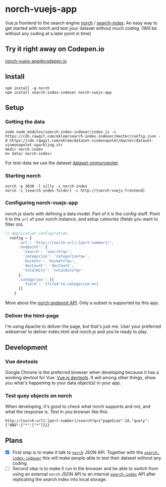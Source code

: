# norch-vuejs-app
Vue.js frontend to the search engine [norch](https://github.com/fergiemcdowall/norch) / [search-index](https://github.com/fergiemcdowall/search-index). An easy way to get started with norch and test your dataset without much coding. (Will be without any coding at a later point in time)

## Try it right away on Codepen.io
[norch-vuejs-app@codepen.io](http://codepen.io/eklem/pen/YNyrMo)

## Install

```console
npm install -g norch
npm install search-index-indexer norch-vuejs-app
```

## Setup

### Getting the data
```console
node node_modules/search-index-indexer/index.js -c https://cdn.rawgit.com/eklem/search-index-indexer/master/config.json -d https://cdn.rawgit.com/eklem/dataset-vinmonopolet/master/dataset-vinmonopolet-sparkling.str
mkdir norch-index
mv data/ norch-index/
```

For test-data we use the dataset [dataset-vinmonopolet](https://github.com/eklem/dataset-vinmonopolet).

### Starting norch
```console
norch -p 3030 -l silly -i norch-index
norch -i [search-index-folder] -c http://[norch-vuejs-frontend]
```

### Configuring norch-vuejs-app
norch.js starts with defining a data model. Part of it is the config-stuff. Point it to the `url` of your norch instance, and setup cateories (fields you want to filter on).
```javascript
// Application configuration
  config = {
      'url': 'http://[norch-url]:[port-number]/',
      'endpoint': {
        'search': 'search?q=',
        'categorize': 'categorize?q=',
        'buckets': 'buckets?q=',
        'docCount': 'docCount',
        'totalHits': 'totalHits?q='
      },
      'categories': [{
        'field': '[filed-to-categorize-on]'
      }]
    }
```
More about the [norch endpoint API](https://github.com/fergiemcdowall/norch#api). Only a subset is supported by this app.

### Deliver the html-page
I'm using Apache to deliver the page, but that's just me. User your preferred webserver to deliver index.html and norch.js and you're ready to play.

## Development

### Vue devtools
Google Chrome is the preferred browser when developing because it has a working devtool for Vue: [Vue.js devtools](https://chrome.google.com/webstore/detail/vuejs-devtools/nhdogjmejiglipccpnnnanhbledajbpd). It will among other things, show you what's happening to your data object(s) in your app.

### Test quey objects on norch
When developing, it's good to check what norch supports and not, and what the response is. Test in you browser like this:
```URL
http://[norch-url]:[port-number]/search?q={"pageSize":10,"query":{"AND":{"*":["*"]}}}
``` 

## Plans
* [x] First step is to make it talk to [`norch`](https://github.com/fergiemcdowall/norch) JSON API. Together with the [`search-index-indexer`](https://github.com/eklem/search-index-indexer) this will make people able to test their dataset without any coding.
* [ ] Second step is to make it run in the browser and be able to switch from using an external `norch` JSON API to an internal [`search-index`](https://github.com/fergiemcdowall/search-index) API after replicating the search index into local storage.
